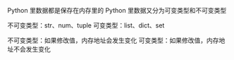 Python 里数据都是保存在内存里的
Python 里数据又分为可变类型和不可变类型

不可变类型：str、num、tuple
可变类型：list、dict、set

不可变类型：如果修改值，内存地址会发生变化
可变类型：如果修改值，内存地址不会发生变化
